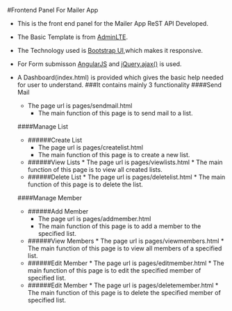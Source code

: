 #Frontend Panel For Mailer App
*   This is the front end panel for the Mailer App ReST API Developed.  
  
*   The Basic Template is from [AdminLTE](https://almsaeedstudio.com/themes/AdminLTE/documentation).  

*   The Technology used is [Bootstrap UI](http://getbootstrap.com/getting-started/),which makes it responsive.  

*   For Form submisson [AngularJS](https://docs.angularjs.org/guide/introduction) and [jQuery.ajax()](http://api.jquery.com/jquery.ajax/) is used.  
 
*   A Dashboard(index.html) is provided which gives the basic help needed for user to understand.
###It contains mainly 3 functionality
    ####Send Mail
       *   The page url is pages/sendmail.html
           *   The main function of this page is to send mail to a list.
           
    ####Manage List  
       *   ######Create List
           *   The page url is pages/createlist.html
           *   The main function of this page is to create a new list.
       *    ######View Lists
           *   The page url is pages/viewlists.html
           *   The main function of this page is to view all created lists.
       *    ######Delete List
           *   The page url is pages/deletelist.html
           *   The main function of this page is to delete the list.
           
    ####Manage Member
       *   ######Add Member
           *   The page url is pages/addmember.html
           *   The main function of this page is to add a member to the specified list.
       *    ######View Members
           *   The page url is pages/viewmembers.html
           *   The main function of this page is to view all members of a specified list.
       *    ######Edit Member
           *   The page url is pages/editmember.html
           *   The main function of this page is to edit the specified member of specified list.
       *    ######Edit Member
           *   The page url is pages/deletemember.html
           *   The main function of this page is to delete the specified member of specified list.
                